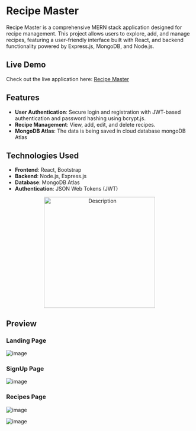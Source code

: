 # Recipe Master

Recipe Master is a comprehensive MERN stack application designed for recipe management. This project allows users to explore, add, and manage recipes, featuring a user-friendly interface built with React, and backend functionality powered by Express.js, MongoDB, and Node.js.

## Live Demo

Check out the live application here: [Recipe Master](https://recipe-master-eta.vercel.app/)

## Features

- **User Authentication**: Secure login and registration with JWT-based authentication and password hashing using bcrypt.js.
- **Recipe Management**: View, add, edit, and delete recipes.
- **MongoDB Atlas**: The data is being saved in cloud database mongoDB Atlas

## Technologies Used

- **Frontend**: React, Bootstrap
- **Backend**: Node.js, Express.js
- **Database**: MongoDB Atlas
- **Authentication**: JSON Web Tokens (JWT)
<p align="center">
  <img  src="https://github.com/user-attachments/assets/48af5353-2283-4ce4-a019-59a562a98522" alt="Description" width="300"/>
</p>

## Preview
### Landing Page
![image](https://github.com/user-attachments/assets/fdb48b18-e944-46df-a9fe-56bd35eb6a16)

### SignUp Page
![image](https://github.com/user-attachments/assets/dd9957c7-f9d4-4e01-8e2c-95e5132bdd9e)

### Recipes Page
![image](https://github.com/user-attachments/assets/6e0bf459-be06-473d-8d57-0f649449e9c2)

![image](https://github.com/user-attachments/assets/61393103-1551-47c9-b0f5-0fff2ea165e5)




